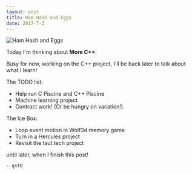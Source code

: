 ```yaml
---
layout: post
title: Ham Hash and Eggs
date: 2017-7-3
---
```

![Ham Hash and Eggs](http://cerealize.me/images/2017-7-3.jpg)


Today I'm thinking about **More C++**:

Busy for now, working on the C++ project, I'll be back later to talk about what I learn!

The TODO list:
* Help run C Piscine and C++ Piscine
* Machine learning project
* Contract work! (Or be hungry on vacation!)

The Ice Box:
* Loop event motion in Wolf3d memory game
* Turn in a Hercules project
* Revisit the taut.tech project

until later, when I finish this post!

`- qst0`
